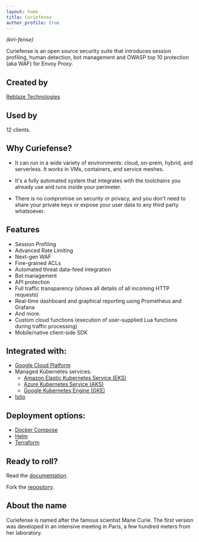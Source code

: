 ```yaml
---
layout: home
title: Curiefense
author_profile: true
---
```


<span style="text-align:center;"><em>(kiri-fense)</em></span>

Curiefense is an open source security suite that introduces session profiling, human detection, bot management and OWASP top 10 protection (aka WAF) for Envoy Proxy.

## Created by
<a href="https://www.reblaze.com/">Reblaze Technologies
</a>

## Used by
12 clients.

## Why Curiefense?

- It can run in a wide variety of environments: cloud, on-prem, hybrid, and serverless. It works in VMs, containers, and service meshes.

- It's a fully automated system that integrates with the toolchains you already use and runs inside your perimeter. 

- There is no compromise on security or privacy, and you don’t need to share your private keys or expose your user data to any third party whatsoever.

## Features

- Session Profiling
- Advanced Rate Limiting
- Next-gen WAF
- Fine-grained ACLs
- Automated threat data-feed integration
- Bot management
- API protection
- Full traffic transparency (shows all details of all incoming HTTP requests)
- Real-time dashboard and graphical reporting using Prometheus and Grafana
- And more.
- Custom cloud functions (execution of user-supplied Lua functions during traffic processing)
- Mobile/native client-side SDK

## Integrated with:

- [Google Cloud Platform](https://cloud.google.com/)
- Managed Kubernetes services:
  - [Amazon Elastic Kubernetes Service (EKS)](https://aws.amazon.com/eks/)
  - [Azure Kubernetes Service (AKS)](https://azure.microsoft.com/en-us/services/kubernetes-service/)
  - [Google Kubernetes Engine (GKE)](https://cloud.google.com/kubernetes-engine)
- [Istio](https://istio.io/)

## Deployment options:

- [Docker Compose](https://docs.docker.com/compose/)
- [Helm](https://helm.sh/)
- [Terraform](https://www.terraform.io/)

## Ready to roll?

Read the [documentation](https://reblaze-2.gitbook.io/curiefense/).

Fork the [repository](https://github.com/curiefense/curiefense.github.io).

## About the name

Curiefense is named after the famous scientist Marie Curie. The first version was developed in an intensive meeting in Paris, a few hundred meters from her laboratory.
